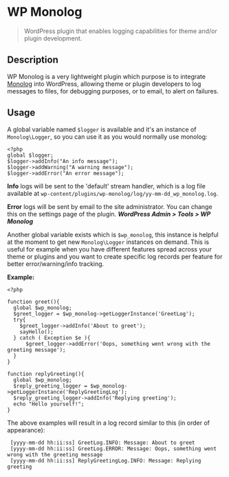 # WP Monolog

> WordPress plugin that enables logging capabilities for theme and/or plugin development.

## Description
WP Monolog is a very lightweight plugin which purpose is to integrate [Monolog](https://github.com/Seldaek/monolog) into WordPress, allowing theme or plugin developers to log messages to files, for debugging purposes, or to email, to alert on failures.

## Usage
A global variable named `$logger` is available and it's an instance of `Monolog\Logger`, so you can use it as you would normally use monolog:

    <?php
    global $logger;
    $logger->addInfo("An info message");
    $logger->addWarning("A warning message");
    $logger->addError("An error message");

**Info** logs will be sent to the 'default' stream handler, which is a log file available at `wp-content/plugins/wp-monolog/log/yy-mm-dd_wp_monolog.log`.

**Error** logs will be sent by email to the site administrator. You can change this on the settings page of the plugin. ***WordPress Admin > Tools > WP Monolog***

Another global variable exists which is `$wp_monolog`, this instance is helpful at the moment to get new `Monolog\Logger` instances on demand. This is useful for example when you have different features spread across your theme or plugins and you want to create specific log records per feature for better error/warning/info tracking.

**Example:**

    <?php
    
    function greet(){
      global $wp_monolog;
      $greet_logger = $wp_monolog->getLoggerInstance('GreetLog');
      try{
	    $greet_logger->addInfo('About to greet');
        sayHello();
      } catch ( Exception $e ){
	      $greet_logger->addError('Oops, something went wrong with the greeting message');
      }
    }
    
    function replyGreeting(){
      global $wp_monolog;
      $reply_greeting_logger = $wp_monolog->getLoggerInstance('ReplyGreetingLog');
      $reply_greeting_logger->addInfo('Replying greeting');
      echo "Hello yourself!";
    }

The above examples will result in a log record similar to this (in order of appearance):

     [yyyy-mm-dd hh:ii:ss] GreetLog.INFO: Message: About to greet
     [yyyy-mm-dd hh:ii:ss] GreetLog.ERROR: Message: Oops, something went wrong with the greeting message
     [yyyy-mm-dd hh:ii:ss] ReplyGreetingLog.INFO: Message: Replying greeting

